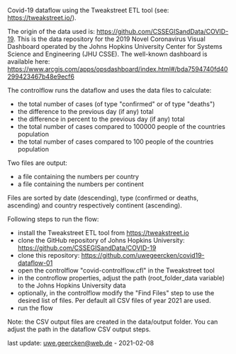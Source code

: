 Covid-19 dataflow using the Tweakstreet ETL tool (see: https://tweakstreet.io/).

The origin of the data used is: https://github.com/CSSEGISandData/COVID-19. This is the data repository for the 2019 Novel Coronavirus Visual Dashboard operated by the Johns Hopkins University Center for Systems Science and Engineering (JHU CSSE). The well-known dashboard is available here: https://www.arcgis.com/apps/opsdashboard/index.html#/bda7594740fd40299423467b48e9ecf6

The controlflow runs the dataflow and uses the data files to calculate:
  - the total number of cases (of type "confirmed" or of type "deaths")
  - the difference to the previous day (if any) total 
  - the difference in percent to the previous day (if any) total
  - the total number of cases compared to 100000 people of the countries population
  - the total number of cases compared to 100 people of the countries population

Two files are output:
  - a file containing the numbers per country
  - a file containing the numbers per continent
  
Files are sorted by date (descending), type (confirmed or deaths, ascending) and country respectively continent (ascending).

Following steps to run the flow:
- install the Tweakstreet ETL tool from https://tweakstreet.io
- clone the GitHub repository of Johns Hopkins University: https://github.com/CSSEGISandData/COVID-19
- clone this repository: https://github.com/uwegeercken/covid19-dataflow-01
- open the controlflow "covid-controlflow.cfl" in the Tweakstreet tool
- in the controflow properties, adjust the path (root_folder_data variable) to the Johns Hopkins University data
- optionally, in the controlflow modify the "Find Files" step to use the desired list of files. Per default all CSV files of year 2021 are used.
- run the flow

Note: the CSV output files are created in the data/output folder. You can adjust the path in the dataflow CSV output steps.

last update: uwe.geercken@web.de - 2021-02-08
